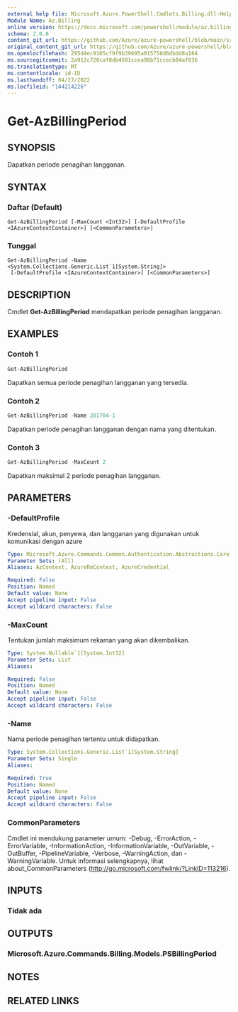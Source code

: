 ```yaml
---
external help file: Microsoft.Azure.PowerShell.Cmdlets.Billing.dll-Help.xml
Module Name: Az.Billing
online version: https://docs.microsoft.com/powershell/module/az.billing/get-azbillingperiod
schema: 2.0.0
content_git_url: https://github.com/Azure/azure-powershell/blob/main/src/Billing/Billing/help/Get-AzBillingPeriod.md
original_content_git_url: https://github.com/Azure/azure-powershell/blob/main/src/Billing/Billing/help/Get-AzBillingPeriod.md
ms.openlocfilehash: 295d4ec9105cf9f9b39695a015758d6dbdd8a184
ms.sourcegitcommit: 2a912c720caf0db4501ccea98b71ccecb84af036
ms.translationtype: MT
ms.contentlocale: id-ID
ms.lasthandoff: 04/27/2022
ms.locfileid: "144214226"
---
```

# Get-AzBillingPeriod

## SYNOPSIS
Dapatkan periode penagihan langganan.

## SYNTAX

### Daftar (Default)
```
Get-AzBillingPeriod [-MaxCount <Int32>] [-DefaultProfile <IAzureContextContainer>] [<CommonParameters>]
```

### Tunggal
```
Get-AzBillingPeriod -Name <System.Collections.Generic.List`1[System.String]>
 [-DefaultProfile <IAzureContextContainer>] [<CommonParameters>]
```

## DESCRIPTION
Cmdlet **Get-AzBillingPeriod** mendapatkan periode penagihan langganan.

## EXAMPLES

### Contoh 1
```powershell
Get-AzBillingPeriod
```

Dapatkan semua periode penagihan langganan yang tersedia.

### Contoh 2
```powershell
Get-AzBillingPeriod -Name 201704-1
```

Dapatkan periode penagihan langganan dengan nama yang ditentukan.

### Contoh 3
```powershell
Get-AzBillingPeriod -MaxCount 2
```

Dapatkan maksimal 2 periode penagihan langganan.

## PARAMETERS

### -DefaultProfile
Kredensial, akun, penyewa, dan langganan yang digunakan untuk komunikasi dengan azure

```yaml
Type: Microsoft.Azure.Commands.Common.Authentication.Abstractions.Core.IAzureContextContainer
Parameter Sets: (All)
Aliases: AzContext, AzureRmContext, AzureCredential

Required: False
Position: Named
Default value: None
Accept pipeline input: False
Accept wildcard characters: False
```

### -MaxCount
Tentukan jumlah maksimum rekaman yang akan dikembalikan.

```yaml
Type: System.Nullable`1[System.Int32]
Parameter Sets: List
Aliases:

Required: False
Position: Named
Default value: None
Accept pipeline input: False
Accept wildcard characters: False
```

### -Name
Nama periode penagihan tertentu untuk didapatkan.

```yaml
Type: System.Collections.Generic.List`1[System.String]
Parameter Sets: Single
Aliases:

Required: True
Position: Named
Default value: None
Accept pipeline input: False
Accept wildcard characters: False
```

### CommonParameters
Cmdlet ini mendukung parameter umum: -Debug, -ErrorAction, -ErrorVariable, -InformationAction, -InformationVariable, -OutVariable, -OutBuffer, -PipelineVariable, -Verbose, -WarningAction, dan -WarningVariable. Untuk informasi selengkapnya, lihat about_CommonParameters (http://go.microsoft.com/fwlink/?LinkID=113216).

## INPUTS

### Tidak ada

## OUTPUTS

### Microsoft.Azure.Commands.Billing.Models.PSBillingPeriod

## NOTES

## RELATED LINKS
